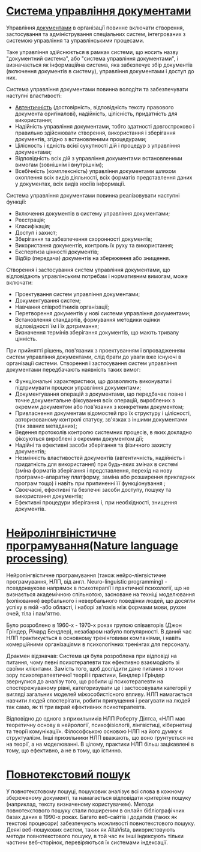 #   [Система управління документами](https://stud.com.ua/45546/dokumentoznavstvo/sistema_upravlinnya_dokumentami)

Управління [документами](https://uk.wikipedia.org/wiki/%D0%94%D0%BE%D0%BA%D1%83%D0%BC%D0%B5%D0%BD%D1%82) в організації повинне включати створення, застосування та адміністрування спеціальних систем, інтегрованих з системою управління та управлінськими процесами.

Таке управління здійснюється в рамках системи, що носить назву "документний система", або "система управління документами", і визначається як інформаційна система, яка забезпечує збір документів (включення документів в систему), управління документами і доступ до них.

Система управління документами повинна володіти та забезпечувати наступні властивості:
* [Автентичність](https://uk.wikipedia.org/wiki/%D0%90%D0%B2%D1%82%D0%B5%D0%BD%D1%82%D0%B8%D1%87%D0%BD%D1%96%D1%81%D1%82%D1%8C_(%D0%BC%D0%B8%D1%81%D1%82%D0%B5%D1%86%D1%82%D0%B2%D0%BE)) (достовірність, відповідність тексту правового документа оригіналові), надійність, цілісність, придатність для використання;
* Надійність управління документами, тобто здатності довгостроково і правильно здійснювати створення, використання і зберігання документів, згідно з встановленими процедурами;
* Цілісность і єдність всієї сукупності дій і процедур з управління документами;
* Відповідність всіх дій з управління документами встановленими вимогам (зовнішнім і внутрішнім);
* Всебічність (комплексність) управління документами шляхом охоплення всіх видів діяльності, всіх форматів представлення даних у документах, всіх видів носіїв інформації.

Система управління документами повинна реалізовувати наступні функції:
* Включення документів в систему управління документами;
* Реєстрація;
* Класифікація;
* Доступ і захист;
* Зберігання та забезпечення схоронності документів;
* Використання документів, контроль їх руху та використання;
* Експертиза цінності документів;
* Відбір (передача) документів на збереження або знищення.

Створення і застосування систем управління документами, що відповідають
управлінським потребам і нормативним вимогам, може включати:
* Проектування систем управління документами;
* Документування систем;
* Навчання співробітників організації;
* Перетворення документів у нові системи управління документами;
* Встановлення стандартів, формування методики оцінки відповідності їм і їх дотримання;
* Визначення термінів зберігання документів, що мають тривалу цінність.

При прийнятті рішень, пов'язаних з проектуванням і впровадженням систем управління документами, слід брати до уваги вже існуючі в організації системи.
Створення і застосування систем управління документами передбачають наявність таких вимог:
* Функціональні характеристики, що дозволяють виконувати і підтримувати процеси управління документами;
* Документування операцій з документами, що передбачає повне і точне документальне фіксування всіх операцій, вироблених з окремим документом або пов'язаних з конкретним документом;
* Привласнення документам відомостей про їх структуру і цілісності, авторизованому контролі статусу, зв'язках з іншими документами (так званих метаданих);
* Ведення протоколів контролю системних процесів, в яких докладно фіксуються вироблені з окремим документом дії;
* Надійні та ефективні засоби зберігання та фізичного захисту документів;
* Незмінність властивостей документів (автентичність, надійність і придатність для використання) при будь-яких змінах в системі (зміна форматів зберігання і представлення, перехід на нову програмно-апаратну платформу, заміна або розширення прикладних програм тощо) і навіть при припиненні її функціонування ;
* Своєчасні, ефективні та безпечні засоби доступу, пошуку та використання документів;
* Ефективні процедури зберігання і, при необхідності, знищення документів.


#     [Нейролінгвіністичне програмування(Nature language processing)](https://ru.wikipedia.org/wiki/%D0%9D%D0%B5%D0%B9%D1%80%D0%BE%D0%BB%D0%B8%D0%BD%D0%B3%D0%B2%D0%B8%D1%81%D1%82%D0%B8%D1%87%D0%B5%D1%81%D0%BA%D0%BE%D0%B5_%D0%BF%D1%80%D0%BE%D0%B3%D1%80%D0%B0%D0%BC%D0%BC%D0%B8%D1%80%D0%BE%D0%B2%D0%B0%D0%BD%D0%B8%D0%B5)

Нейролінгвістичне програмування (також нейро-лінгвістичне програмування, НЛП, від англ. Neuro-linguistic programming) - псевдонаукове напрямок в психотерапії і практичної психології, що не визнається академічною спільнотою, засноване на техніці моделювання (копіювання) вербального і невербального поведінки людей, що досягли успіху в якій -або області, і наборі зв'язків між формами мови, рухом очей, тіла і пам'яттю.

Було розроблено в 1960-х - 1970-х роках групою співавторів (Джон Гріндер, Річард Бендлер), незабаром набуло популярності. В даний час НЛП практикується в основному тренінговими компаніями, і навіть комерційними організаціями в психологічних тренінгах для персоналу.

Дракмен відзначав:
  Система ця була розроблена при відповіді на питання, чому певні психотерапевти так ефективно взаємодіють зі своїми клієнтами. Замість того, щоб дослідити дане питання з точки зору психотерапевтичної теорії і практики, Бендлер і Гріндер звернулися до аналізу того, що робили ці психотерапевти на спостережуваному рівні, категоризувати це і застосовували категорії у вигляді загальних моделей міжособистісного впливу. НЛП намагається навчити людей спостерігати, робити припущення і реагувати на людей так само, як ті три вкрай ефективних психотерапевта.

Відповідно до одного з прихильників НЛП Роберту Ділтса, «НЛП має теоретичну основу в нейрології, психофізіологіі, лінгвістиці, кібернетиці та теорії комунікації». Філософською основою НЛП на його думку є структуалізм. Інші прихильники НЛП вважають, що воно грунтується не на теорії, а на моделюванні. В цілому, практики НЛП більш зацікавлені в тому, що ефективно, а не в тому, що істинно.

#   [Повнотекстовий пошук](https://uk.wikipedia.org/wiki/%D0%9F%D0%BE%D0%B2%D0%BD%D0%BE%D1%82%D0%B5%D0%BA%D1%81%D1%82%D0%BE%D0%B2%D0%B8%D0%B9_%D0%BF%D0%BE%D1%88%D1%83%D0%BA)
   
У повнотекстовому пошуці, пошуковик аналізує всі слова в кожному збереженому документі, та намагається відповідати критеріям пошуку (наприклад, тексту визначеному користувачем). Методи повнотекстового пошуку стали поширеним в онлайн бібліографічних базах даних в 1990-х роках. Багато веб-сайтів і додатків (таких як текстові процесори) забезпечують можливості повнотекстового пошуку. Деякі веб-пошукових систем, таких як AltaVista, використовують методи повнотекстового пошуку, в той час як інші індексують тільки частини веб-сторінок, перевіряються їх системами індексації.
